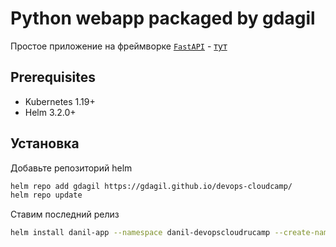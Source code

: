 # Python webapp packaged by gdagil

Простое приложение на фреймворке [`FastAPI`](https://fastapi.tiangolo.com/) - [тут](../../app/README.md)

## Prerequisites
* Kubernetes 1.19+
* Helm 3.2.0+

## Установка
Добавьте репозиторий helm
```bash
helm repo add gdagil https://gdagil.github.io/devops-cloudcamp/
helm repo update
```

Ставим последний релиз
```bash
helm install danil-app --namespace danil-devopscloudrucamp --create-namespace gdagil/danil-devopscloudrucamp
```